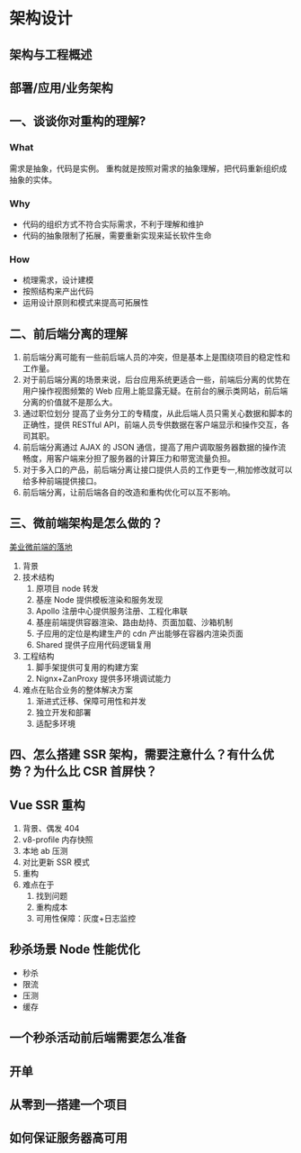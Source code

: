 # 架构设计

## 架构与工程概述

## 部署/应用/业务架构

## 一、谈谈你对重构的理解?

### What

需求是抽象，代码是实例。
重构就是按照对需求的抽象理解，把代码重新组织成抽象的实体。

### Why

- 代码的组织方式不符合实际需求，不利于理解和维护
- 代码的抽象限制了拓展，需要重新实现来延长软件生命

### How

- 梳理需求，设计建模
- 按照结构来产出代码
- 运用设计原则和模式来提高可拓展性

## 二、前后端分离的理解

1. 前后端分离可能有一些前后端人员的冲突，但是基本上是围绕项目的稳定性和工作量。
2. 对于前后端分离的场景来说，后台应用系统更适合一些，前端后分离的优势在用户操作视图频繁的 Web 应用上能显露无疑。在前台的展示类网站，前后端分离的价值就不是那么大。
3. 通过职位划分 提高了业务分工的专精度，从此后端人员只需关心数据和脚本的正确性，提供 RESTful API，前端人员专供数据在客户端显示和操作交互，各司其职。
4. 前后端分离通过 AJAX 的 JSON 通信，提高了用户调取服务器数据的操作流畅度，用客户端来分担了服务器的计算压力和带宽流量负担。
5. 对于多入口的产品，前后端分离让接口提供人员的工作更专一,稍加修改就可以给多种前端提供接口。
6. 前后端分离，让前后端各自的改造和重构优化可以互不影响。

## 三、微前端架构是怎么做的？

[美业微前端的落地](https://github.com/94dreamer/Note/tree/master/A2021/美业微前端的落地)

1. 背景
2. 技术结构
   1. 原项目 node 转发
   2. 基座 Node 提供模板渲染和服务发现
   3. Apollo 注册中心提供服务注册、工程化串联
   4. 基座前端提供容器渲染、路由劫持、页面加载、沙箱机制
   5. 子应用的定位是构建生产的 cdn 产出能够在容器内渲染页面
   6. Shared 提供子应用代码逻辑复用
3. 工程结构
   1. 脚手架提供可复用的构建方案
   2. Nignx+ZanProxy 提供多环境调试能力
4. 难点在贴合业务的整体解决方案
   1. 渐进式迁移、保障可用性和并发
   2. 独立开发和部署
   3. 适配多环境

## 四、怎么搭建 SSR 架构，需要注意什么？有什么优势？为什么比 CSR 首屏快？

## Vue SSR 重构

1. 背景、偶发 404
2. v8-profile 内存快照
3. 本地 ab 压测
4. 对比更新 SSR 模式
5. 重构
6. 难点在于
   1. 找到问题
   2. 重构成本
   3. 可用性保障：灰度+日志监控

## 秒杀场景 Node 性能优化

- 秒杀
- 限流
- 压测
- 缓存

## 一个秒杀活动前后端需要怎么准备

## 开单

## 从零到一搭建一个项目

## 如何保证服务器高可用
